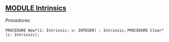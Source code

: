 
## [MODULE Intrinsics](https://github.com/io-core/Script/blob/main/Intrinsics.Mod)

Procedures:

[](https://github.com/io-core/Script/blob/main/Intrinsics.Mod#L15) `PROCEDURE New*(i: Intrinsic; v: INTEGER) : Intrinsic;`
[](https://github.com/io-core/Script/blob/main/Intrinsics.Mod#L26) `PROCEDURE Clear*(i: Intrinsic);`

